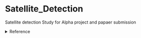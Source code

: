 # Satellite_Detection
Satellite detection Study for Alpha project and papaer submission 


<details>
<summary>Reference</summary>
<div markdown="1">
#### reference
1. MSTAR, Codalab:  https://junha1125.tistory.com/53
2. Kaggle, Git : https://junha1125.tistory.com/54
3. Paper, Code(Git) : https://junha1125.tistory.com/55 
</div>
</details>
